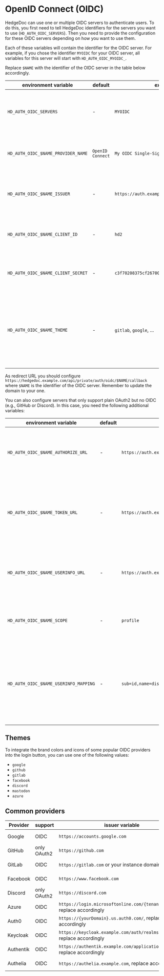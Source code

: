 # OpenID Connect (OIDC)

HedgeDoc can use one or multiple OIDC servers to authenticate users. To do this, you first need
to tell HedgeDoc identifiers for the servers you want to use (`HD_AUTH_OIDC_SERVERS`). Then you
need to provide the configuration for these OIDC servers depending on how you want to use them.

Each of these variables will contain the identifier for the OIDC server.
For example, if you chose the identifier `MYOIDC` for your OIDC server, all variables
for this server will start with `HD_AUTH_OIDC_MYOIDC_`.

Replace `$NAME` with the identifier of the OIDC server in the table below accordingly.

| environment variable               | default          | example                                    | description                                                                                                                                       |
|------------------------------------|------------------|--------------------------------------------|---------------------------------------------------------------------------------------------------------------------------------------------------|
| `HD_AUTH_OIDC_SERVERS`             | -                | `MYOIDC`                                   | A comma-seperated list of identifiers of OIDC servers HedgeDoc should use.                                                                        |
| `HD_AUTH_OIDC_$NAME_PROVIDER_NAME` | `OpenID Connect` | `My OIDC Single-Sign-On`                   | The display name for the OIDC server, that is shown in the UI of HegdeDoc.                                                                        |
| `HD_AUTH_OIDC_$NAME_ISSUER`        | -                | `https://auth.example.com`                 | The base url of the OIDC issuer. It should serve a file `.well-known/openid-configuration`                                                        |
| `HD_AUTH_OIDC_$NAME_CLIENT_ID`     | -                | `hd2`                                      | The id with which HedgeDoc is registered at the OIDC server.                                                                                      |
| `HD_AUTH_OIDC_$NAME_CLIENT_SECRET` | -                | `c3f70208375cf26700920678ec55b7df7cd75266` | The secret for the HedgeDoc application, given by the OIDC server.                                                                                |
| `HD_AUTH_OIDC_$NAME_THEME`         | -                | `gitlab`, `google`, ...                    | The theme in which the button on the login page should be displayed. See below for a list of options. If not defined, a generic one will be used. |

As redirect URL you should configure
`https://hedgedoc.example.com/api/private/auth/oidc/$NAME/callback` where `$NAME`
is the identifier of the OIDC server. Remember to update the domain to your one.

You can also configure servers that only support plain OAuth2 but
no OIDC (e.g., GitHub or Discord). In this case, you need the following additional variables:

| environment variable                  | default | example                                    | description                                                                                                                                        |
|---------------------------------------|---------|--------------------------------------------|----------------------------------------------------------------------------------------------------------------------------------------------------|
| `HD_AUTH_OIDC_$NAME_AUTHORIZE_URL`    | -       | `https://auth.example.com/oauth2/auth`     | The URL to which the user should be redirected to start the OAuth2 flow.                                                                           |
| `HD_AUTH_OIDC_$NAME_TOKEN_URL`        | -       | `https://auth.example.com/oauth2/token`    | The URL to which the user should be redirected to exchange the code for an access token.                                                           |
| `HD_AUTH_OIDC_$NAME_USERINFO_URL`     | -       | `https://auth.example.com/oauth2/userinfo` | The URL to which the user should be redirected to get the user information.                                                                        |
| `HD_AUTH_OIDC_$NAME_SCOPE`            | -       | `profile`                                  | The scope that should be requested to get the user information.                                                                                    |
| `HD_AUTH_OIDC_$NAME_USERINFO_MAPPING` | -       | `sub=id,name=displayName,picture=avatar`   | A mapping of the user information that should be stored in the HedgeDoc user profile. The keys `sub`, `name`, `picture` and `email` can be mapped. |

## Themes

To integrate the brand colors and icons of some popular OIDC providers into the login button,
you can use one of the following values:

- `google`
- `github`
- `gitlab`
- `facebook`
- `discord`
- `mastodon`
- `azure`

## Common providers

| Provider  | support     | issuer variable                                                           | Docs                                                                                                 |
|-----------|-------------|---------------------------------------------------------------------------|------------------------------------------------------------------------------------------------------|
| Google    | OIDC        | `https://accounts.google.com`                                             | [Google Docs](https://developers.google.com/identity/openid-connect/openid-connect)                  |
| GitHub    | only OAuth2 | `https://github.com`                                                      | [GitHub Docs](https://docs.github.com/en/developers/apps/building-oauth-apps/authorizing-oauth-apps) |
| GitLab    | OIDC        | `https://gitlab.com` or your instance domain                              | [GitLab Docs](https://docs.gitlab.com/ee/integration/openid_connect_provider.html)                   |
| Facebook  | OIDC        | `https://www.facebook.com`                                                | [Facebook Docs](https://developers.facebook.com/docs/facebook-login/overview)                        |
| Discord   | only OAuth2 | `https://discord.com`                                                     | [Discord Docs](https://discord.com/developers/docs/topics/oauth2)                                    |
| Azure     | OIDC        | `https://login.microsoftonline.com/{tenant}/v2.0`, replace accordingly    | [Azure OIDC](https://docs.microsoft.com/en-us/azure/active-directory/develop/v2-protocols-oidc)      |
| Auth0     | OIDC        | `https://{yourDomain}.us.auth0.com/`, replace accordingly                 | [Auth0 OIDC](https://auth0.com/docs/authenticate/protocols/openid-connect-protocol)                  |
| Keycloak  | OIDC        | `https://keycloak.example.com/auth/realms/{realm}`, replace accordingly   | [Keycloak Docs](https://www.keycloak.org/docs/latest/server_admin/#sso-protocols)                    |
| Authentik | OIDC        | `https://authentik.example.com/application/o/{app}/`, replace accordingly | [Authentik Docs](https://docs.goauthentik.io/docs/providers/oauth2/)                                 |
| Authelia  | OIDC        | `https://authelia.example.com`, replace accordingly                       | [Authelia Docs](https://www.authelia.com/integration/openid-connect/introduction/)                   |
